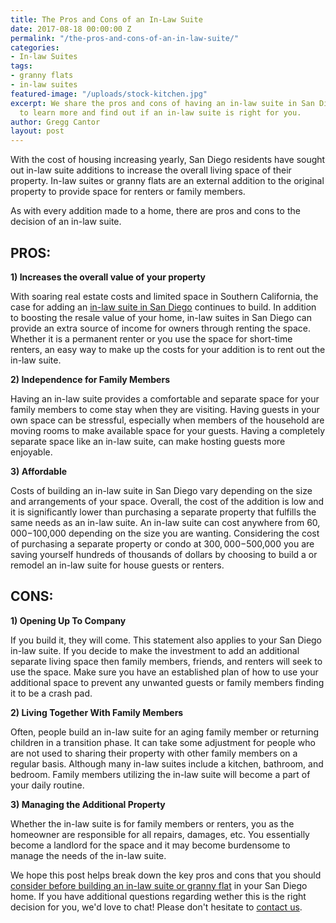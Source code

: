 ```yaml
---
title: The Pros and Cons of an In-Law Suite
date: 2017-08-18 00:00:00 Z
permalink: "/the-pros-and-cons-of-an-in-law-suite/"
categories:
- In-law Suites
tags:
- granny flats
- in-law suites
featured-image: "/uploads/stock-kitchen.jpg"
excerpt: We share the pros and cons of having an in-law suite in San Diego. Click
  to learn more and find out if an in-law suite is right for you.
author: Gregg Cantor
layout: post
---
```


With the cost of housing increasing yearly, San Diego residents have sought out in-law suite additions to increase the overall living space of their property. In-law suites or granny flats are an external addition to the original property to provide space for renters or family members.

As with every addition made to a home, there are pros and cons to the decision of an in-law suite.

## PROS:

**1) Increases the overall value of your property**

With soaring real estate costs and limited space in Southern California, the case for adding an [in-law suite in San Diego](/san-diego-in-law-suites) continues to build. In addition to boosting the resale value of your home, in-law suites in San Diego can provide an extra source of income for owners through renting the space. Whether it is a permanent renter or you use the space for short-time renters, an easy way to make up the costs for your addition is to rent out the in-law suite.

**2) Independence for Family Members**

Having an in-law suite provides a comfortable and separate space for your family members to come stay when they are visiting. Having guests in your own space can be stressful, especially when members of the household are moving rooms to make available space for your guests. Having a completely separate space like an in-law suite, can make hosting guests more enjoyable.

**3) Affordable**

Costs of building an in-law suite in San Diego vary depending on the size and arrangements of your space. Overall, the cost of the addition is low and it is significantly lower than purchasing a separate property that fulfills the same needs as an in-law suite. An in-law suite can cost anywhere from $60,000-$100,000 depending on the size you are wanting. Considering the cost of purchasing a separate property or condo at $300,000-$500,000 you are saving yourself hundreds of thousands of dollars by choosing to build a or remodel an in-law suite for house guests or renters.

## CONS:

**1) Opening Up To Company**

If you build it, they will come. This statement also applies to your San Diego in-law suite. If you decide to make the investment to add an additional separate living space then family members, friends, and renters will seek to use the space. Make sure you have an established plan of how to use your additional space to prevent any unwanted guests or family members finding it to be a crash pad.

**2) Living Together With Family Members**

Often, people build an in-law suite for an aging family member or returning children in a transition phase. It can take some adjustment for people who are not used to sharing their property with other family members on a regular basis. Although many in-law suites include a kitchen, bathroom, and bedroom. Family members utilizing the in-law suite will become a part of your daily routine.

**3) Managing the Additional Property**

Whether the in-law suite is for family members or renters, you as the homeowner are responsible for all repairs, damages, etc. You essentially become a landlord for the space and it may become burdensome to manage the needs of the in-law suite.

We hope this post helps break down the key pros and cons that you should [consider before building an in-law suite or granny flat](/3-things-to-know-about-granny-flat) in your San Diego home. If you have additional questions regarding wether this is the right decision for you, we'd love to chat! Please don't hesitate to [contact us](/contact).
